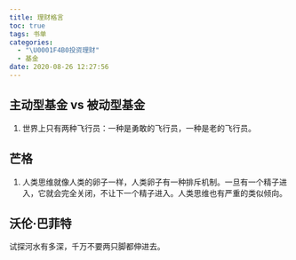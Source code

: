 ```yaml
---
title: 理财格言
toc: true
tags: 书单
categories:
  - "\U0001F4B0投资理财"
  - 基金
date: 2020-08-26 12:27:56
---
```


## 主动型基金 vs 被动型基金

1. 世界上只有两种飞行员：一种是勇敢的飞行员，一种是老的飞行员。

## 芒格

1. 人类思维就像人类的卵子一样，人类卵子有一种排斥机制。一旦有一个精子进入，它就会完全关闭，不让下一个精子进入。人类思维也有严重的类似倾向。

## 沃伦·巴菲特 

试探河水有多深，千万不要两只脚都伸进去。